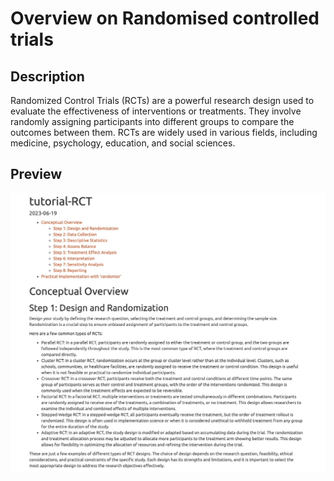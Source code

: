 # Overview on Randomised controlled trials
## Description
Randomized Control Trials (RCTs) are a powerful research design used to evaluate the effectiveness of interventions or treatments. They involve randomly assigning participants into different groups to compare the outcomes between them. RCTs are widely used in various fields, including medicine, psychology, education, and social sciences.

## Preview
![Alt text](others/preview.jpg)
 
